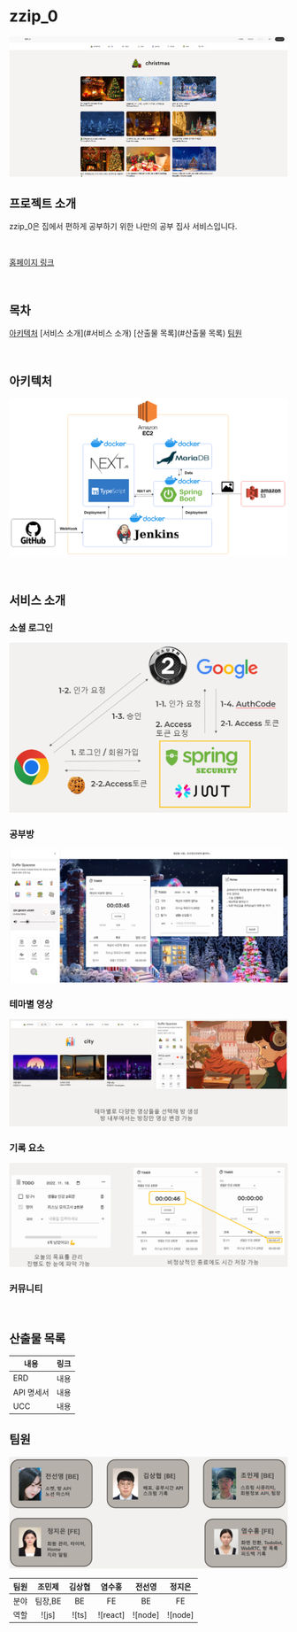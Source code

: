 # zzip_0

![homepage](./images/homepage.png)

## 프로젝트 소개

<p align="justify">
zzip_0은 집에서 편하게 공부하기 위한 나만의 공부 집사 서비스입니다.
</p>

<br>

[홈페이지 링크](https://zzip0.com/, "홈페이지 링크")

<br>

## 목차

[아키텍처](#아키텍처)
[서비스 소개](#서비스 소개)
[산출물 목록](#산출물 목록)
[팀원](#팀원)

<br>

## 아키텍처

![arc](./images/arc.png)

<br>

## 서비스 소개

### 소셜 로그인

![social](./images/social.png)

### 공부방

![room](./images/room.png)

### 테마별 영상

![background](./images/background.png)

### 기록 요소

![timer](./images/timer.png)

### 커뮤니티


<br>


## 산출물 목록

|내용|링크|
|---|---|
|ERD|내용|
|API 명세서|내용|
|UCC|내용|

## 팀원

![member](./images/member.png)

| 팀원 | 조민제 | 김상협 | 염수홍 | 전선영 | 정지은 |
| :-: | :-: | :-: | :-: | :-: | :-: |
| 분야 | 팀장,BE | BE | FE | BE | FE |
|   역할    |   ![js]    |   ![ts]    | ![react] | ![node] | ![node] |

<br>
